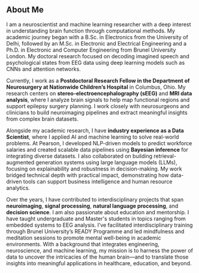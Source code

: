 ## About Me

I am a neuroscientist and machine learning researcher with a deep interest in understanding brain function through computational methods. My academic journey began with a B.Sc. in Electronics from the University of Delhi, followed by an M.Sc. in Electronic and Electrical Engineering and a Ph.D. in Electronic and Computer Engineering from Brunel University London. My doctoral research focused on decoding imagined speech and psychological states from EEG data using deep learning models such as CNNs and attention networks.

Currently, I work as a **Postdoctoral Research Fellow in the Department of Neurosurgery at Nationwide Children’s Hospital** in Columbus, Ohio. My research centers on **stereo-electroencephalography (sEEG)** and **MRI data analysis**, where I analyze brain signals to help map functional regions and support epilepsy surgery planning. I work closely with neurosurgeons and clinicians to build neuroimaging pipelines and extract meaningful insights from complex brain datasets.

Alongside my academic research, I have **industry experience as a Data Scientist**, where I applied AI and machine learning to solve real-world problems. At Pearson, I developed NLP-driven models to predict workforce salaries and created scalable data pipelines using **Bayesian inference** for integrating diverse datasets. I also collaborated on building retrieval-augmented generation systems using large language models (LLMs), focusing on explainability and robustness in decision-making. My work bridged technical depth with practical impact, demonstrating how data-driven tools can support business intelligence and human resource analytics.

Over the years, I have contributed to interdisciplinary projects that span **neuroimaging**, **signal processing**, **natural language processing**, and **decision science**. I am also passionate about education and mentorship. I have taught undergraduate and Master's students in topics ranging from embedded systems to EEG analysis. I’ve facilitated interdisciplinary training through Brunel University’s READY Programme and led mindfulness and meditation sessions to promote mental well-being in academic environments. With a background that integrates engineering, neuroscience, and machine learning, my mission is to harness the power of data to uncover the intricacies of the human brain—and to translate those insights into meaningful applications in healthcare, education, and beyond.
